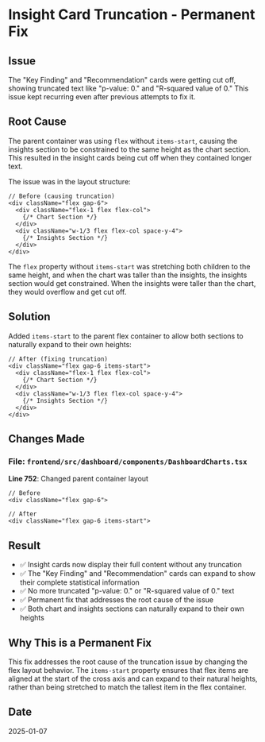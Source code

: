 # Insight Card Truncation - Permanent Fix

## Issue
The "Key Finding" and "Recommendation" cards were getting cut off, showing truncated text like "p-value: 0." and "R-squared value of 0." This issue kept recurring even after previous attempts to fix it.

## Root Cause
The parent container was using `flex` without `items-start`, causing the insights section to be constrained to the same height as the chart section. This resulted in the insight cards being cut off when they contained longer text.

The issue was in the layout structure:
```tsx
// Before (causing truncation)
<div className="flex gap-6">
  <div className="flex-1 flex flex-col">
    {/* Chart Section */}
  </div>
  <div className="w-1/3 flex flex-col space-y-4">
    {/* Insights Section */}
  </div>
</div>
```

The `flex` property without `items-start` was stretching both children to the same height, and when the chart was taller than the insights, the insights section would get constrained. When the insights were taller than the chart, they would overflow and get cut off.

## Solution
Added `items-start` to the parent flex container to allow both sections to naturally expand to their own heights:

```tsx
// After (fixing truncation)
<div className="flex gap-6 items-start">
  <div className="flex-1 flex flex-col">
    {/* Chart Section */}
  </div>
  <div className="w-1/3 flex flex-col space-y-4">
    {/* Insights Section */}
  </div>
</div>
```

## Changes Made

### File: `frontend/src/dashboard/components/DashboardCharts.tsx`

**Line 752**: Changed parent container layout
```tsx
// Before
<div className="flex gap-6">

// After
<div className="flex gap-6 items-start">
```

## Result
- ✅ Insight cards now display their full content without any truncation
- ✅ The "Key Finding" and "Recommendation" cards can expand to show their complete statistical information
- ✅ No more truncated "p-value: 0." or "R-squared value of 0." text
- ✅ Permanent fix that addresses the root cause of the issue
- ✅ Both chart and insights sections can naturally expand to their own heights

## Why This is a Permanent Fix
This fix addresses the root cause of the truncation issue by changing the flex layout behavior. The `items-start` property ensures that flex items are aligned at the start of the cross axis and can expand to their natural heights, rather than being stretched to match the tallest item in the flex container.

## Date
2025-01-07

